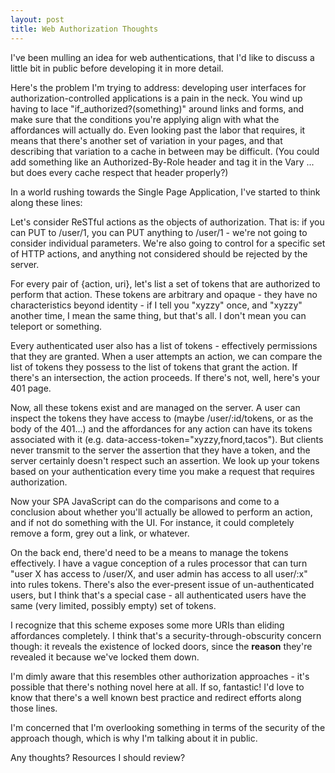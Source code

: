 ```yaml
---
layout: post
title: Web Authorization Thoughts
---
```

I've been mulling an idea for web authentications, that I'd like to discuss a
little bit in public before developing it in more detail.

Here's the problem I'm trying to address: developing user interfaces for
authorization-controlled applications is a pain in the neck. You wind up having
to lace "if_authorized?(something)" around links and forms, and make sure that
the conditions you're applying align with what the affordances will actually
do. Even looking past the labor that requires, it means that there's another
set of variation in your pages, and that describing that variation to a cache
in between may be difficult. (You could add something like an
Authorized-By-Role header and tag it in the Vary ... but does every cache
respect that header properly?)

In a world rushing towards the Single Page Application, I've started to think
along these lines:

Let's consider ReSTful actions as the objects of authorization. That is: if you
can PUT to /user/1, you can PUT anything to /user/1 - we're not going to
consider individual parameters. We're also going to control for a specific set
of HTTP actions, and anything not considered should be rejected by the server.

For every pair of {action, uri}, let's list a set of tokens that are authorized
to perform that action. These tokens are arbitrary and opaque - they have no
characteristics beyond identity - if I tell you "xyzzy" once, and "xyzzy"
another time, I mean the same thing, but that's all. I don't mean you can
teleport or something.

Every authenticated user also has a list of tokens - effectively permissions
that they are granted. When a user attempts an action, we can compare the list
of tokens they possess to the list of tokens that grant the action. If there's
an intersection, the action proceeds. If there's not, well, here's your 401
page.

Now, all these tokens exist and are managed on the server. A user can inspect
the tokens they have access to (maybe /user/:id/tokens, or as the body of the
401...) and the affordances for any action can have its tokens associated with
it (e.g. data-access-token="xyzzy,fnord,tacos"). But clients never transmit to
the server the assertion that they have a token, and the server certainly
doesn't respect such an assertion. We look up your tokens based on your
authentication every time you make a request that requires authorization.

Now your SPA JavaScript can do the comparisons and come to a conclusion about
whether you'll actually be allowed to perform an action, and if not do
something with the UI. For instance, it could completely remove a form, grey
out a link, or whatever.

On the back end, there'd need to be a means to manage the tokens effectively. I
have a vague conception of a rules processor that can turn "user X has access
to /user/X, and user admin has access to all user/:x" into rules tokens.
There's also the ever-present issue of un-authenticated users, but I think
that's a special case - all authenticated users have the same (very limited,
possibly empty) set of tokens.

I recognize that this scheme exposes some more URIs than eliding affordances
completely. I think that's a security-through-obscurity concern though: it
reveals the existence of locked doors, since the <strong>reason</strong>
they're revealed it because we've locked them down.

I'm dimly aware that this resembles other authorization approaches - it's
possible that there's nothing novel here at all. If so, fantastic! I'd love to
know that there's a well known best practice and redirect efforts along those
lines.

I'm concerned that I'm overlooking something in terms of the security of the
approach though, which is why I'm talking about it in public.

Any thoughts? Resources I should review?
